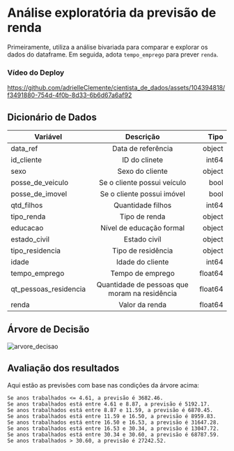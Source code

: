 # Análise exploratória da previsão de renda

Primeiramente, utiliza a análise bivariada para comparar e explorar os dados do dataframe. Em seguida, adota `tempo_emprego` para prever `renda`.

### Vídeo do Deploy

https://github.com/adrielleClemente/cientista_de_dados/assets/104394818/f3491880-754d-4f0b-8d33-6b6d67a6af92


## Dicionário de Dados
| Variável                | Descrição                                           | Tipo   |
| ----------------------- |:---------------------------------------------------:| ------:|
| data_ref                |  Data de referência                                 | object |
| id_cliente              |  ID do clinete                                      | int64  |
| sexo                    |  Sexo do cliente                                    | object |
| posse_de_veiculo        |  Se o cliente possui veículo                        | bool   |
| posse_de_imovel         |  Se o cliente possui imóvel                         | bool   |
| qtd_filhos              |  Quantidade filhos                                  | int64  |
| tipo_renda              |  Tipo de renda                                      | object |
| educacao                |  Nível de educação formal                           | object |
| estado_civil            |  Estado civíl                                       | object |
| tipo_residencia         |  Tipo de residência                                 | object |
| idade                   |  Idade do cliente                                   | int64  |
| tempo_emprego           |  Tempo de emprego                                   | float64|
| qt_pessoas_residencia   |  Quantidade de pessoas que moram na residência      | float64|
| renda                   |  Valor da renda                                     | float64|


## Árvore de Decisão
![arvore_decisao](https://github.com/adrielleClemente/cientista_de_dados/assets/104394818/384e9e00-f8c8-422e-bee5-bf3201be0c1e)

## Avaliação dos resultados
Aqui estão as previsões com base nas condições da árvore acima:

    Se anos trabalhados <= 4.61, a previsão é 3682.46.
    Se anos trabalhados está entre 4.61 e 8.87, a previsão é 5192.17.
    Se anos trabalhados está entre 8.87 e 11.59, a previsão é 6870.45.
    Se anos trabalhados está entre 11.59 e 16.50, a previsão é 8959.83.
    Se anos trabalhados está entre 16.50 e 16.53, a previsão é 31647.28.
    Se anos trabalhados está entre 16.53 e 30.34, a previsão é 13047.72.
    Se anos trabalhados está entre 30.34 e 30.60, a previsão é 68787.59.
    Se anos trabalhados > 30.60, a previsão é 27242.52.
